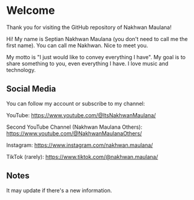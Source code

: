 # Welcome

Thank you for visiting the GitHub repository of Nakhwan Maulana!

Hi! My name is Septian Nakhwan Maulana (you don't need to call me the first name). You can call me Nakhwan. Nice to meet you.

My motto is "I just would like to convey everything I have". My goal is to share something to you, even everything I have. I love music and technology.

## Social Media
You can follow my account or subscribe to my channel:

YouTube: https://www.youtube.com/@ItsNakhwanMaulana/

Second YouTube Channel (Nakhwan Maulana Others): https://www.youtube.com/@NakhwanMaulanaOthers/

Instagram: https://www.instagram.com/nakhwan.maulana/

TikTok (rarely): https://www.tiktok.com/@nakhwan.maulana/

## Notes

It may update if there's a new information.
